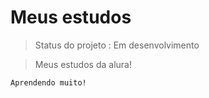 <h1>Meus estudos </h1>

> Status do projeto : Em desenvolvimento

> Meus estudos da alura!

```
Aprendendo muito!
```
